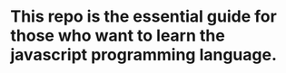 # This repo is the essential guide for those who want to learn the javascript programming language.
